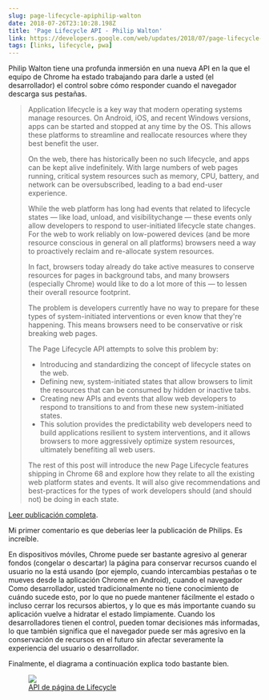 ```yaml
---
slug: page-lifecycle-apiphilip-walton
date: 2018-07-26T23:10:28.198Z
title: 'Page Lifecycle API - Philip Walton'
link: https://developers.google.com/web/updates/2018/07/page-lifecycle-api
tags: [links, lifecycle, pwa]
---
```

Philip Walton tiene una profunda inmersión en una nueva API en la que el equipo de Chrome ha estado trabajando para darle a usted (el desarrollador) el control sobre cómo responder cuando el navegador descarga sus pestañas.

> Application lifecycle is a key way that modern operating systems manage resources. On Android, iOS, and recent Windows versions, apps can be started and stopped at any time by the OS. This allows these platforms to streamline and reallocate resources where they best benefit the user.
> 
> On the web, there has historically been no such lifecycle, and apps can be kept alive indefinitely. With large numbers of web pages running, critical system resources such as memory, CPU, battery, and network can be oversubscribed, leading to a bad end-user experience.
> 
> While the web platform has long had events that related to lifecycle states &#x2014; like load, unload, and visibilitychange &#x2014; these events only allow developers to respond to user-initiated lifecycle state changes. For the web to work reliably on low-powered devices (and be more resource conscious in general on all platforms) browsers need a way to proactively reclaim and re-allocate system resources.
> 
> In fact, browsers today already do take active measures to conserve resources for pages in background tabs, and many browsers (especially Chrome) would like to do a lot more of this &#x2014; to lessen their overall resource footprint.
> 
> The problem is developers currently have no way to prepare for these types of system-initiated interventions or even know that they're happening. This means browsers need to be conservative or risk breaking web pages.
> 
> The Page Lifecycle API attempts to solve this problem by:
> 
> * Introducing and standardizing the concept of lifecycle states on the web.
> * Defining new, system-initiated states that allow browsers to limit the resources that can be consumed by hidden or inactive tabs.
> * Creating new APIs and events that allow web developers to respond to transitions to and from these new system-initiated states.
> * This solution provides the predictability web developers need to build applications resilient to system interventions, and it allows browsers to more aggressively optimize system resources, ultimately benefiting all web users.
> 
> The rest of this post will introduce the new Page Lifecycle features shipping in Chrome 68 and explore how they relate to all the existing web platform states and events. It will also give recommendations and best-practices for the types of work developers should (and should not) be doing in each state.


[Leer publicación completa](https://developers.google.com/web/updates/2018/07/page-lifecycle-api).

Mi primer comentario es que deberías leer la publicación de Philips. Es increíble.

En dispositivos móviles, Chrome puede ser bastante agresivo al generar fondos (congelar o descartar) la página para conservar recursos cuando el usuario no la está usando (por ejemplo, cuando intercambias pestañas o te mueves desde la aplicación Chrome en Android), cuando el navegador Como desarrollador, usted tradicionalmente no tiene conocimiento de cuándo sucede esto, por lo que no puede mantener fácilmente el estado o incluso cerrar los recursos abiertos, y lo que es más importante cuando su aplicación vuelve a hidratar el estado limpiamente. Cuando los desarrolladores tienen el control, pueden tomar decisiones más informadas, lo que también significa que el navegador puede ser más agresivo en la conservación de recursos en el futuro sin afectar severamente la experiencia del usuario o desarrollador.

Finalmente, el diagrama a continuación explica todo bastante bien.

<figure><img src="https://developers.google.com/web/updates/images/2018/07/page-lifecycle-api-state-event-flow.png" /><figcaption> <a href="https://developers.google.com/web/updates/images/2018/07/page-lifecycle-api-state-event-flow.png">API de página de Lifecycle</a> </figcaption></figure>


